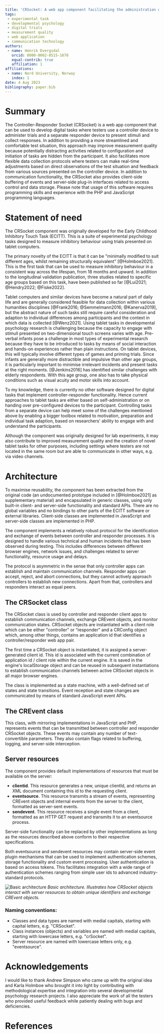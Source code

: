 ```yaml
---
title: 'CRSocket: A web app component facilitating the administration of digital trials from a separate device'
tags:
 - experimental task
 - developmental psychology
 - digital trials
 - measurement quality
 - web application
 - communication technology
authors:
 - name: Henrik Dvergsdal
   orcid: 0000-0002-8515-1670
   equal-contrib: true
   affiliation: 1
affiliations:
 - name: Nord University, Norway
   index: 1
date: 4 Aug 2023
bibliography: paper.bib
---
```


# Summary

The Controller-Responder Socket (CRSocket) is a web app component that can be used to develop digital tasks where testers use a controller device to administer trials and a separate responder device to present stimuli and collect responses. In addition to providing a more streamlined and comfortable test situation, this approach may improve measurement quality because potentially distracting activities related to configuration and initiation of tasks are hidden from the participant. It also facilitates more flexible data collection protocols where testers can make real-time adjustments based on direct observations of the test situation and feedback from various sources presented on the controller device. In addition to communication functionality, the CRSocket also provides client-side buffering of events and server-side plug-in interfaces related to access control and data storage. Please note that usage of this software requires programming skills and experience with the PHP and JavaScript programming languages.

# Statement of need

The CRSocket component was originally developed for the Early Childhood Inhibitory Touch Task (ECITT). This is a suite of experimental psychology tasks designed to measure inhibitory behaviour using trials presented on tablet computers.

The primary novelty of the ECITT is that it can be "minimally modified to suit different ages, whilst remaining structurally equivalent" [@Holmboe2021]. This is the first task that can be used to measure inhibitory behaviour in a consistent way across the lifespan, from 18 months and upward.  In addition to the longitudinal validation publication, three studies related to specific age groups based on this task, have been published so far [@Lui2021; @Hendry2022; @Fiske2022].

Tablet computers and similar devices have become a natural part of daily life and are generally considered feasible for data collection within various humanities disciplines [@Frank2016; @Semmelmann2016; @Kanerva2019], but the abstract nature of such tasks still require careful consideration and adaption to individual differences among participants and the context in which data is collected [@Wenz2021]. Using tablet tasks in developmental psychology research is challenging because the capacity to engage with stimuli presented on two-dimensional touch screens varies with age. Pre-verbal infants pose a challenge in most types of experimental research because they have to be introduced to tasks by means of social interaction and hands-on experiences rather than plain instructions. On tablet devices, this will typically involve different types of games and priming trials. Since infants are generally more distractible and impulsive than other age groups, it is particularly important to minimise irrelevant incidents and present tasks at the right moments. [@Jenkins2016] has identified similar challenges with elderly respondents. With this age group, one also has to take physical conditions such as visual acuity and motor skills into account.

To my knowledge, there is currently no other software designed for digital tasks that implement controller-responder functionality. Hence current approaches to tablet tasks are either based on self-administration or on handing over pre-configured devices to the participant. Controlling tasks from a separate device can help meet some of the challenges mentioned above by enabling a bigger toolbox related to motivation, preparation and individual task adaption, based on researchers' ability to engage with and understand the participants.

Although the component was originally designed for lab experiments, it may also contribute to improved measurement quality and the creation of novel tablet tasks for other purposes, including settings where testers are not located in the same room but are able to communicate in other ways, e.g. via video channels.

# Architecture

To maximise reusability, the component has been extracted from the original code (an undocumented prototype included in [@Holmboe2021] as supplementary material) and encapsulated in generic classes, using only built-in client- and server-side functionality and standard APIs. There are no global variables and no bindings to other parts of the ECITT software or external libraries. Client-side classes are implemented in JavaScript and server-side classes are implemented in PHP.

The component implements a relatively robust protocol for the identification and exchange of events between controller and responder processes. It is designed to handle various technical and human incidents that has been observed during testing. This includes differences between different browser engines, network issues, and challenges related to server functionality, resource usage and delays.

The protocol is asymmetric in the sense that only controller apps can establish and maintain communication channels. Responder apps can accept, reject, and abort connections, but they cannot actively approach controllers to establish new connections. Apart from that, controllers and responders interact as equal peers.

## The CRSocket class

The CRSocket class is used by controller and responder client apps to establish communication channels, exchange CREvent objects, and monitor communication states. CRSocket objects are instantiated with a client role which can be either "controller" or “responder" and a CRConfig object which, among other things, contains an application id that identifies a controller/responder web app pair.

The first time a CRSocket object is instantiated, it is assigned a server-generated client id. This id is associated with the current combination of application id / client role within the current engine. It is saved in the engine's localStorage object and can be reused in subsequent instantiations to establish communication channels between active CRSocket objects in all major browser engines.

The class is implemented as a state machine, with a well-defined set of states and state transitions. Event reception and state changes are communicated by means of standard JavaScript event APIs.

## The CREvent class

This class, with mirroring implementations in JavaScript and PHP, represents events that can be transmitted between controller and responder CRSocket objects. These events may contain any number of text-convertible parameters. They also contain flags related to buffering, logging, and server-side interception.

## Server resources

The component provides default implementations of resources that must be available on the server:

* **clientid**. This resource generates a new, unique clientId, and returns an XML document containing this id to the requesting client.
* **eventsource**. This resource transmits a stream of events, representing CREvent objects and internal events from the server to the client, formatted as server-sent events.
* **sendevent**. This resource receives a single event from a client, formatted as an HTTP GET request and transmits it to an eventsource process.

Server-side functionality can be replaced by other implementations as long as the resources described above conform to their respective specifications.

Both eventsource and sendevent resources may contain server-side event plugin mechanisms that can be used to implement authentication schemes, storage functionality and custom event processing. User authentication is based on access tokens. This facilitates integration with a wide range of authentication schemes ranging from simple user ids to advanced industry-standard protocols.

![Basic architecture](basicArchitecture.png)
*Basic architecture. Illustrates how CRSocket objects interact with server resources to obtain unique identifiers and exchange CREvent objects.*

### Naming conventions:
* Classes and data types are named with medial capitals, starting with capital letters, e.g. "CRSocket".
* Class instances (objects) and variables are named with medial capitals, starting with lowercase letters, e.g. "crSocket".
* Server resource are named with lowercase letters only, e.g. "eventsource".

# Acknowledgements

I would like to thank Andrew Simpson who came up with the original idea and Karla Holmboe who brought it into light by contributing with methodological expertise and integration into several developmental psychology research projects. I also appreciate the work of all the testers who provided useful feedback while patiently dealing with bugs and deficiencies.


# References
